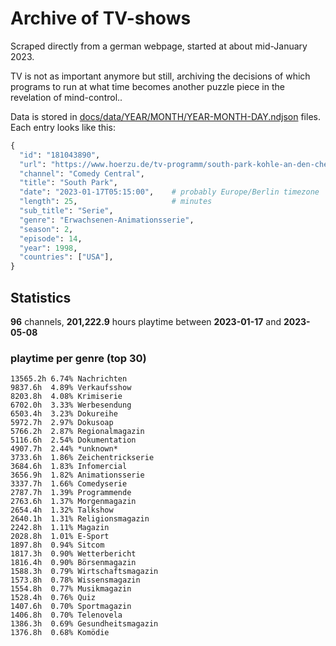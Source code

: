 # Archive of TV-shows

Scraped directly from a german webpage, started at about mid-January 2023.

TV is not as important anymore but still, archiving the decisions of which programs to run at what time
becomes another puzzle piece in the revelation of mind-control.. 

Data is stored in [docs/data/YEAR/MONTH/YEAR-MONTH-DAY.ndjson](docs/data/) files. 
Each entry looks like this:

```python
{
  "id": "181043890", 
  "url": "https://www.hoerzu.de/tv-programm/south-park-kohle-an-den-chefkoch/bid_181043890/", 
  "channel": "Comedy Central", 
  "title": "South Park", 
  "date": "2023-01-17T05:15:00",    # probably Europe/Berlin timezone 
  "length": 25,                     # minutes 
  "sub_title": "Serie", 
  "genre": "Erwachsenen-Animationsserie", 
  "season": 2, 
  "episode": 14, 
  "year": 1998, 
  "countries": ["USA"],
}
```

## Statistics

**96** channels, **201,222.9** hours playtime between **2023-01-17** and **2023-05-08**


### playtime per genre (top 30)

    13565.2h 6.74% Nachrichten
    9837.6h  4.89% Verkaufsshow
    8203.8h  4.08% Krimiserie
    6702.0h  3.33% Werbesendung
    6503.4h  3.23% Dokureihe
    5972.7h  2.97% Dokusoap
    5766.2h  2.87% Regionalmagazin
    5116.6h  2.54% Dokumentation
    4907.7h  2.44% *unknown*
    3733.6h  1.86% Zeichentrickserie
    3684.6h  1.83% Infomercial
    3656.9h  1.82% Animationsserie
    3337.7h  1.66% Comedyserie
    2787.7h  1.39% Programmende
    2763.6h  1.37% Morgenmagazin
    2654.4h  1.32% Talkshow
    2640.1h  1.31% Religionsmagazin
    2242.8h  1.11% Magazin
    2028.8h  1.01% E-Sport
    1897.8h  0.94% Sitcom
    1817.3h  0.90% Wetterbericht
    1816.4h  0.90% Börsenmagazin
    1588.3h  0.79% Wirtschaftsmagazin
    1573.8h  0.78% Wissensmagazin
    1554.8h  0.77% Musikmagazin
    1528.4h  0.76% Quiz
    1407.6h  0.70% Sportmagazin
    1406.8h  0.70% Telenovela
    1386.3h  0.69% Gesundheitsmagazin
    1376.8h  0.68% Komödie
